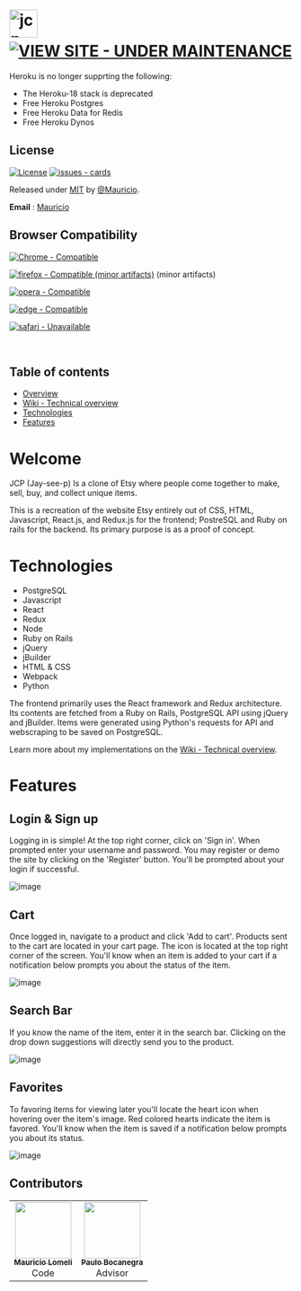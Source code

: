# <img src="https://github.com/mjlomeli/jcp/wiki/images/jcp.png" alt="jcp" width="50" /> &nbsp; [![VIEW SITE - UNDER MAINTENANCE](https://img.shields.io/badge/VIEW_SITE-UNDER_MAINTENANCE-critical?style=for-the-badge&logo=heroku)](#)
Heroku is no longer supprting the following:
- The Heroku-18 stack is deprecated
- Free Heroku Postgres
- Free Heroku Data for Redis
- Free Heroku Dynos


## License
[![License](https://img.shields.io/badge/License-MIT-blue)](https://github.com/mjlomeli/jcp/blob/main/LICENSE)
[![issues - cards](https://img.shields.io/github/issues/mjlomeli/jcp)](https://github.com/mjlomeli/jcp/issues)

Released under [MIT](/LICENSE) by [@Mauricio](https://github.com/mjlomeli/jcp/blob/main/LICENSE).

**Email** : [Mauricio](mailto:developer.mauricio.jr.lomeli@gmail.com)


## Browser Compatibility
[![Chrome - Compatible](https://img.shields.io/badge/Chrome-Compatible-2ea44f?style=for-the-badge&logo=google+chrome)](https://www.google.com/chrome/)

[![firefox - Compatible (minor artifacts)](https://img.shields.io/badge/firefox-Compatible-2ea44f?style=for-the-badge&logo=firefox)](https://www.mozilla.org/) (minor artifacts)

[![opera - Compatible](https://img.shields.io/badge/opera-Compatible-2ea44f?style=for-the-badge&logo=opera&logoColor=red)](https://www.opera.com/)

[![edge - Compatible](https://img.shields.io/badge/edge-Compatible-2ea44f?style=for-the-badge&logo=microsoft+edge&logoColor=blue)](https://www.microsoft.com/)

[![safari - Unavailable](https://img.shields.io/badge/safari-Unavailable-critical?style=for-the-badge&logo=safari&logoColor=blue)](https://www.apple.com/safari/)

<br>

## Table of contents
- [Overview](#Welcome)
- [Wiki - Technical overview](https://github.com/mjlomeli/jcp/wiki)
- [Technologies](#Technologies)
- [Features](#Features)

# Welcome
JCP (Jay-see-p) Is a clone of Etsy where people come together to make, sell, buy, and collect unique items.

This is a recreation of the website Etsy entirely out of CSS, HTML, Javascript, React.js, and Redux.js for the frontend; PostreSQL and Ruby on rails for the backend. Its primary purpose is as a proof of concept.

# Technologies
* PostgreSQL
* Javascript
* React
* Redux
* Node
* Ruby on Rails
* jQuery
* jBuilder
* HTML & CSS
* Webpack
* Python

The frontend primarily uses the React framework and Redux architecture. Its contents are 
fetched from a Ruby on Rails, PostgreSQL API using jQuery and jBuilder. Items were generated
using Python's requests for API and webscraping to be saved on PostgreSQL.

Learn more about my implementations on the [Wiki - Technical overview](https://github.com/mjlomeli/jcp/wiki).

# Features
## Login & Sign up
Logging in is simple! At the top right corner, click on 'Sign in'. When prompted
enter your username and password. You may register or demo the site by clicking on
the 'Register' button. You'll be prompted about your login if successful. 

![image](https://github.com/mjlomeli/jcp/wiki/images/login.gif)

## Cart
Once logged in, navigate to a product and click 'Add to cart'. Products sent to
the cart are located in your cart page. The icon is located at the top right 
corner of the screen. You'll know when an item is added to your cart if a
notification below prompts you about the status of the item.

![image](https://github.com/mjlomeli/jcp/wiki/images/cart.gif)


## Search Bar
If you know the name of the item, enter it in the search bar. Clicking on the
drop down suggestions will directly send you to the product.

![image](https://github.com/mjlomeli/jcp/wiki/images/searchbar.gif)

## Favorites
To favoring items for viewing later you'll locate the heart icon when hovering over
the item's image. Red colored hearts indicate the item is favored. You'll know 
when the item is saved if a notification below prompts you about its status.

![image](https://github.com/mjlomeli/jcp/wiki/images/favorites.gif)


## Contributors

<table>
  <tr>
      <td id="mauricio" align="center">
         <a href="https://github.com/mjlomeli">
         <img src="https://avatars.githubusercontent.com/u/46548793?v=4" width="100px;" alt=""/><br />
         <sub><b>Mauricio Lomeli</b></sub></a><br />
         <label>Code</label>
      </td>
      <td id="paulo" align="center">
         <a href="https://www.linkedin.com/in/paulo-bocanegra">
         <img src="https://secure.gravatar.com/avatar/c90a96bff8b9b6d8b373f26e17851899?secure=true&size=300" width="100px;" alt=""/><br />
         <sub><b>Paulo Bocanegra</b></sub></a><br />
         <label>Advisor</label>
      </td>
   </tr>
</table>
